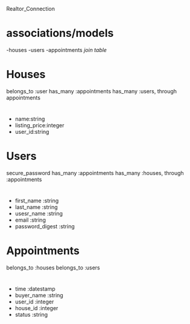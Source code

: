  Realtor_Connection 

# associations/models
-houses
-users
-appointments *join table*


# Houses 
belongs_to :user
has_many :appointments
has_many :users, through appointments 


# 
- name:string
- listing_price:integer
- user_id:string
# 


# Users
secure_password
has_many :appointments
has_many :houses, through :appointments


# 
- first_name :string
- last_name :string
- usesr_name :string
- email :string
- password_digest :string
# 


# Appointments 
belongs_to :houses
belongs_to :users 

# 
- time :datestamp
- buyer_name :string 
- user_id :integer
- house_id :integer
- status :string